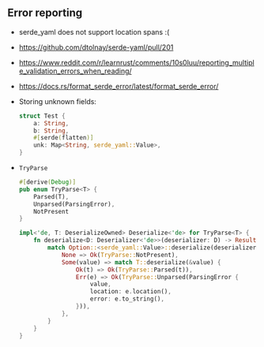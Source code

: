 ## Error reporting

- serde_yaml does not support location spans :(

- https://github.com/dtolnay/serde-yaml/pull/201

- https://www.reddit.com/r/learnrust/comments/10s0luu/reporting_multiple_validation_errors_when_reading/

- https://docs.rs/format_serde_error/latest/format_serde_error/

- Storing unknown fields:
    ```rust
    struct Test {
        a: String,
        b: String,
        #[serde(flatten)]
        unk: Map<String, serde_yaml::Value>,
    }
    ```

- `TryParse`
    ```rust
    #[derive(Debug)]
    pub enum TryParse<T> {
        Parsed(T),
        Unparsed(ParsingError),
        NotPresent
    }

    impl<'de, T: DeserializeOwned> Deserialize<'de> for TryParse<T> {
        fn deserialize<D: Deserializer<'de>>(deserializer: D) -> Result<Self, D::Error> {
            match Option::<serde_yaml::Value>::deserialize(deserializer)? {
                None => Ok(TryParse::NotPresent),
                Some(value) => match T::deserialize(&value) {
                    Ok(t) => Ok(TryParse::Parsed(t)),
                    Err(e) => Ok(TryParse::Unparsed(ParsingError {
                        value,
                        location: e.location(),
                        error: e.to_string(),
                    })),
                },
            }
        }
    }
    ```
